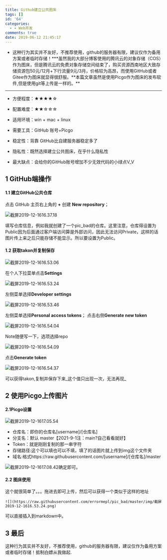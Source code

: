 ```yaml
---
title: Github建立公共图床
tags: []
id: '64'
categories:
  - - Web开发
comments: true
date: 2019-06-12 21:45:17
---
```


*   这种行为其实并不友好，不推荐使用，github的服务器有限，建议仅作为备用方案或者临时存储！\***虽然我的大部分博客使用的腾讯云的对象存储（COS）作为图床，但是腾讯云的免费对象存储空间结束了，购买资源西南地区大致存储资源包50元/12月+下行流量9元/3月，价格较为高昂，而使用GitHub或者Gitee作为图床就显得很舒服。**本篇文章虽然是使用Picgo作为图床的发布软件,但是使用git等上传是一样的。\*\*
    
*   * * *
    
*   方便程度：★★★★☆
    
*   配置难度：★★☆☆☆
    
*   适用环境：win + mac + linux
    
*   需要工具：GitHub 账号+Picgo
    
*   稳定性：背靠 GitHub比自建服务器稳定多了
    
*   隐私性：既然选择建立公共图床，在乎什么隐私性
    
*   最大缺点：会给你的GitHub账号增加不少无效代码的小绿点V_V
    

## 1 GitHub端操作

#### 1.1 建立GitHub公共仓库

点击 GitHub 主页右上角的 **+** 创建 **New repository**；

![截屏2019-12-1616.37.18](https://image.aiwush.com/16311055228377.png)

填写仓库信息，例如我就创建了一个pic_bad的仓库。这里注意，仓库得设置为Public因为后面通过客户端访问算是外部访问，因此无法访问Private，这样的话图片传上来之后只能存储不能显示。所以要设置为Public。

#### 1.2 获取takon并复制保存

![截屏2019-12-1616.53.06](https://image.aiwush.com/16311055228412.png)

在个人下拉菜单点击**Settings**

![截屏2019-12-1616.53.24](https://image.aiwush.com/16311055228435.png)

左侧菜单选择**Developer settings**

![截屏2019-12-1616.53.46](https://image.aiwush.com/16311055228460.png)

左侧菜单选择**Personal access tokens**； 点击右侧**Generate new token**

![截屏2019-12-1616.54.04](https://image.aiwush.com/16311055228486.png)

Note随便写一下，选项选择repo

![截屏2019-12-1616.54.09](https://image.aiwush.com/16311055228516.png)

点击**Generate token**

![截屏2019-12-1616.54.37](https://image.aiwush.com/16311055228545.png)

可以获得takon,复制并保存下来_这个值只出现一次，无法再现_

## 2 使用Picgo上传图片

#### 2.1Picgo设置

![截屏2019-12-1617.05.54](https://image.aiwush.com/16311055228577.png)

*   仓库名：即你的仓库名\[username\]/\[仓库名\]
*   分支名：默认 master【2021-9-1注：main?自己看看就好】
*   Token：就是刚刚复制的那一串字符
*   存储路径:这个可以填也可以不填，填了的话图片就上传到img这个文件夹
*   域名:格式https://raw.githubusercontent.com/\[username\]/\[仓库名\]/master

![截屏2019-12-1617.08.42](https://image.aiwush.com/16311055228624.png)确定即可。

#### 2.2 图床使用

这个就很简单了。。。拖进去即可上传，然后可以获得一个类似于这样的地址

```
![](https://raw.githubusercontent.com/errormepl/pic_bad/master/img/截屏2019-12-1616.53.24.png)
```

可以直接插入到markdown中。

## 3 最后

这种行为其实并不友好，不推荐使用，github的服务器有限，建议仅作为备用方案或者临时存储！抵制白嫖从我做起.